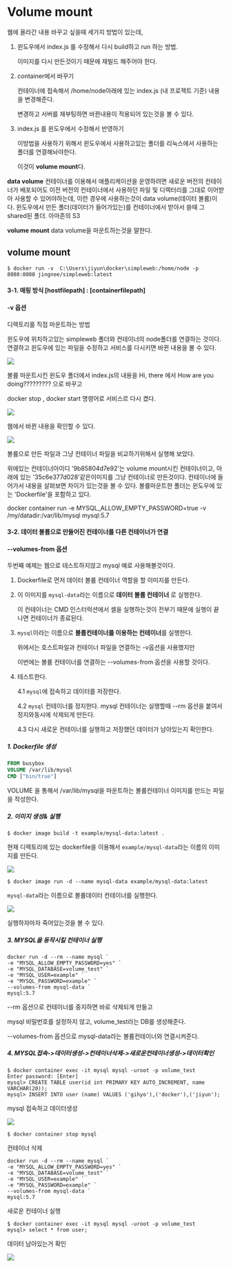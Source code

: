 # Volume mount

웹에 올라간 내용 바꾸고 싶을때 세가지 방법이 있는데,

1. 윈도우에서 index.js 를 수정해서 다시 build하고 run 하는 방법. 

   이미지를 다시 만든것이기 때문에 재빌드 해주어야 한다.

2. container에서 바꾸기

   컨테이너에 접속해서 /home/node아래에 있는 index.js (내 프로젝트 기준) 내용을 변경해준다.

   변경하고 서버를 재부팅하면 바뀐내용이 적용되어 있는것을 볼 수 있다.

3. index.js 를 윈도우에서 수정해서 반영하기

   이방법을 사용하기 위해서 윈도우에서 사용하고있는 폴더를 리눅스에서 사용하는 폴더를 연결해놔야한다. 

   이것이 **volume mount**다.

**data volume** 컨테이너를 이용해서 애플리케이션을 운영하려면 새로운 버전의 컨테이너가 배포되어도 이전 버전의 컨테이너에서 사용하던 파일 및 디렉터리를 그대로 이어받아 사용할 수 있어야하는데, 이런 경우에 사용하는것이 data volume(데이터 볼륨)이다. 윈도우에서 만든 폴더(데이터가 들어가있는)를 컨테이너에서 받아서 쓸때 그 shared된 폴더. 아마존의 S3

**volume mount** data volume을 마운트하는것을 말한다.



## volume mount

```shell
$ docker run -v  C:\Users\jiyun\docker\simpleweb:/home/node -p 8080:8080 jingnee/simpleweb:latest
```

#### 3-1. 매핑 방식 [hostfilepath] : [containerfilepath]

#### -v 옵션

디렉토리를 직접 마운트하는 방법

윈도우에 위치하고있는 simpleweb 폴더와 컨테이너의 node폴더를 연결하는 것이다. 연결하고 윈도우에 있는 파일을 수정하고 서비스를 다시키면 바뀐 내용을 볼 수 있다.

![](./pic/simpleweb내용변경.png)

볼륨 마운트시킨 윈도우 폴더에서 index.js의 내용을 Hi, there 에서 How are you doing????????? 으로 바꾸고 

docker stop , docker start 명령어로 서비스르 다시 켰다.

![](./pic/simpleweb내용변경(웹).png)

웹에서 바뀐 내용을 확인할 수 있다.

![](./pic/볼륨파일비교.png)

볼륨으로 만든 파일과 그냥 컨테이너 파일을 비교하기위해서 실행해 보았다.

위에있는 컨테이너아이디 '9b85804d7e92'는 volume mount시킨 컨테이너이고, 아래에 있는 '35c6e377d028'같은이미지를 그냥 컨테이너로 만든것이다. 컨테이너에 들어가서 내용을 살펴보면 차이가 있는것을 볼 수 있다. 볼륨마운트한 폴더는 윈도우에 있는 'Dockerfile'을 포함하고 있다. 

docker container run -e MYSQL_ALLOW_EMPTY_PASSWORD=true -v /my/datadir:/var/lib/mysql mysql:5.7



#### 3-2. 데이터 볼륨으로 만들어진 컨테이너를 다른 컨테이너가 연결

#### --volumes-from 옵션

두번째 예제는 웹으로 테스트하지않고 mysql 예로 사용해볼것이다.

1. Dockerfile로 먼저 데이터 볼륨 컨테이너 역할을 할 이미지를 만든다.

2. 이 이미지를 `mysql-data`라는 이름으로 **데이터 볼륨 컨테이너** 로 실행한다.

   이 컨테이너는 CMD 인스터럭션에서 셸을 실행하는것이 전부기 때문에 실행이 끝나면 컨테이너가 종료된다.

3. `mysql`이라는 이름으로 **볼륨컨테이너를 이용하는 컨테이너**를 실행한다. 

   위에서는 호스트파일과 컨테이너 파일을 연결하는 -v옵션을 사용했지만

   이번에는 볼륨 컨테이너를 연결하는 --volumes-from 옵션을 사용할 것이다.

4. 테스트한다.

   4.1 `mysql`에 접속하고 데이터를 저장한다.

   4.2 `mysql` 컨테이너를 정지한다. mysql 컨테이너는 실행할때 --rm 옵션을 붙여서 정지와동시에 삭제되게 만든다.

   4.3 다시 새로운 컨테이너를 실행하고 저장했던 데이터가 남아있는지 확인한다.



##### 1. Dockerfile 생성

```dockerfile
FROM busybox
VOLUME /var/lib/mysql
CMD ["bin/true"]
```

VOLUME 을 통해서 /var/lib/mysql을 마운트하는 볼륨컨테이너 이미지를 만드는 파일을 작성한다.

##### 2. 이미지 생성& 실행

```shell
$ docker image build -t example/mysql-data:latest .
```

현재 디렉토리에 있는 dockerfile을 이용해서 `example/mysql-data`라는 이름의 이미지를 만든다.

![](./pic/volume_test1.jpg)

```shell
$ docker image run -d --name mysql-data example/mysql-data:latest
```

`mysql-data`라는 이름으로 볼륨데이터 컨테이너를 실행한다.

![](./pic/volume_test2.jpg)

실행하자마자 죽어있는것을 볼 수 있다. 

##### 3. MYSQL을 동작시킬 컨테이너 실행

```shell
docker run -d --rm --name mysql `
-e "MYSQL_ALLOW_EMPTY_PASSWORD=yes" `
-e "MYSQL_DATABASE=volume_test" `
-e "MYSQL_USER=example" `
-e "MYSQL_PASSWORD=example" `
--volumes-from mysql-data `
mysql:5.7
```

--rm 옵션으로 컨테이너를 중지하면 바로 삭제되게 만들고

mysql 비밀번호를 설정하지 않고, volume_test라는 DB를 생성해준다. 

--volumes-from 옵션으로 mysql-data라는 볼륨컨테이너와 연결시켜준다.



##### 4. MYSQL접속->데이터생성->컨테이너삭제->새로운컨테이너생성->데이터확인

```shell
$ docker container exec -it mysql mysql -uroot -p volume_test
Enter password: [Enter]
mysql> CREATE TABLE user(id int PRIMARY KEY AUTO_INCREMENT, name VARCHAR(20));
mysql> INSERT INTO user (name) VALUES ('gihyo'),('docker'),('jiyun');
```

mysql 접속하고 데이터생성

![](./pic/volume_test3.png)

```shell
$ docker container stop mysql
```

컨테이너 삭제

```shell
docker run -d --rm --name mysql `
-e "MYSQL_ALLOW_EMPTY_PASSWORD=yes" `
-e "MYSQL_DATABASE=volume_test" `
-e "MYSQL_USER=example" `
-e "MYSQL_PASSWORD=example" `
--volumes-from mysql-data `
mysql:5.7
```

새로운 컨테이너 실행

```shell
$ docker container exec -it mysql mysql -uroot -p volume_test
mysql> select * from user;
```

데이터 남아있는거 확인

![](./pic/volume_test3.png)









